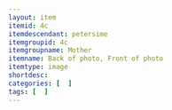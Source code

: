 ```yaml
---
layout: item
itemid: 4c
itemdescendant: petersime
itemgroupid: 4c
itemgroupname: Mother
itemname: Back of photo, Front of photo
itemtype: image
shortdesc: 
categories: [  ]
tags: [  ]
---
```







